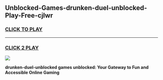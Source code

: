 
## Unblocked-Games-drunken-duel-unblocked-Play-Free-cjlwr
<h3>
<a href="https://premium76.site?title=drunken-duel-unblocked&ref=21A">CLICK TO PLAY</a></h3>
<hr>

<h3>
<a href="https://premium76.site?title=drunken-duel-unblocked&ref=21A">CLICK 2 PLAY</a>
  
</h3>

<a href="https://premium76.site?title=drunken-duel-unblocked&ref=21A"><img src="https://clearcache.store/games.png"></a>


**drunken-duel-unblocked games unblocked: Your Gateway to Fun and Accessible Online Gaming**
